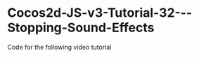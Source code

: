 Cocos2d-JS-v3-Tutorial-32---Stopping-Sound-Effects
==================================================

Code for the following video tutorial 
